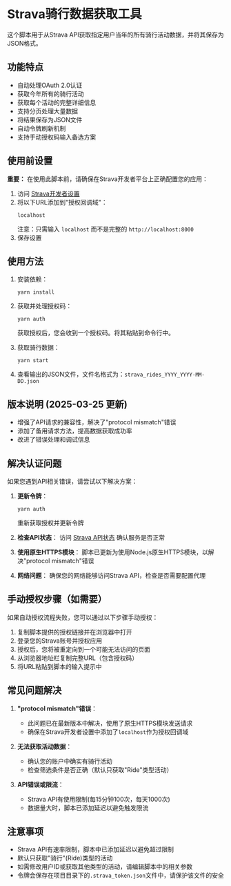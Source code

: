 # Strava骑行数据获取工具

这个脚本用于从Strava API获取指定用户当年的所有骑行活动数据，并将其保存为JSON格式。

## 功能特点

- 自动处理OAuth 2.0认证
- 获取今年所有的骑行活动
- 获取每个活动的完整详细信息
- 支持分页处理大量数据
- 将结果保存为JSON文件
- 自动令牌刷新机制
- 支持手动授权码输入备选方案

## 使用前设置

**重要：** 在使用此脚本前，请确保在Strava开发者平台上正确配置您的应用：

1. 访问 [Strava开发者设置](https://www.strava.com/settings/api)
2. 将以下URL添加到"授权回调域"：
   ```
   localhost
   ```
   注意：只需输入 `localhost` 而不是完整的 `http://localhost:8000`
3. 保存设置

## 使用方法

1. 安装依赖：
   ```
   yarn install
   ```

2. 获取并处理授权码：
   ```
   yarn auth
   ```
   获取授权后，您会收到一个授权码。将其粘贴到命令行中。

3. 获取骑行数据：
   ```
   yarn start
   ```
   
4. 查看输出的JSON文件，文件名格式为：`strava_rides_YYYY_YYYY-MM-DD.json`

## 版本说明 (2025-03-25 更新)

- 增强了API请求的兼容性，解决了"protocol mismatch"错误
- 添加了备用请求方法，提高数据获取成功率
- 改进了错误处理和调试信息

## 解决认证问题

如果您遇到API相关错误，请尝试以下解决方案：

1. **更新令牌**：
   ```
   yarn auth
   ```
   重新获取授权并更新令牌

2. **检查API状态**：
   访问 [Strava API状态](https://status.strava.com/) 确认服务是否正常

3. **使用原生HTTPS模块**：
   脚本已更新为使用Node.js原生HTTPS模块，以解决"protocol mismatch"错误

4. **网络问题**：
   确保您的网络能够访问Strava API，检查是否需要配置代理

## 手动授权步骤（如需要）

如果自动授权流程失败，您可以通过以下步骤手动授权：

1. 复制脚本提供的授权链接并在浏览器中打开
2. 登录您的Strava账号并授权应用
3. 授权后，您将被重定向到一个可能无法访问的页面
4. 从浏览器地址栏复制完整URL（包含授权码）
5. 将URL粘贴到脚本的输入提示中

## 常见问题解决

1. **"protocol mismatch"错误**：
   - 此问题已在最新版本中解决，使用了原生HTTPS模块发送请求
   - 确保在Strava开发者设置中添加了`localhost`作为授权回调域

2. **无法获取活动数据**：
   - 确认您的账户中确实有骑行活动
   - 检查筛选条件是否正确（默认只获取"Ride"类型活动）

3. **API错误或限流**：
   - Strava API有使用限制(每15分钟100次，每天1000次)
   - 数据量大时，脚本已添加延迟以避免触发限流

## 注意事项

- Strava API有速率限制，脚本中已添加延迟以避免超过限制
- 默认只获取"骑行"(Ride)类型的活动
- 如需修改用户ID或获取其他类型的活动，请编辑脚本中的相关参数
- 令牌会保存在项目目录下的`.strava_token.json`文件中，请保护该文件的安全
